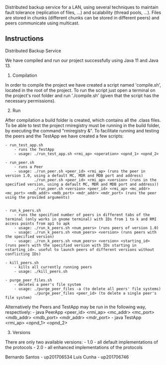 Distributed backup service for a LAN, using several techniques to maintain fault tolerance (replication of files, ...) and scalability (thread pools, ...). Files are stored in chunks (different chunks can be stored in different peers) and peers communicate using multicast.

## Instructions

Distributed Backup Service

We have compiled and run our project successfully using Java 11 and Java 13.

1. Compilation

In order to compile the project we have created a script named 'compile.sh', located in the root of the project.
To run the script just open a terminal on the project's root folder and run './compile.sh' (given that the script has the necessary permissions).


2. Run

After compilation a build folder is created, which contains all the .class files.
To be able to test the project rmiregistry must be running in the build folder, by executing the command "rmiregistry &".
To facilitate running and testing the peers and the TestApp we have created a few scripts:

    - run_test_app.sh
        - runs the TestApp
        - usage: ./run_test_app.sh <rmi_ap> <operation> <opnd_1> <opnd_2>

    - run_peer.sh
        - runs a Peer
        - usage: ./run_peer.sh <peer_id> <rmi_ap> (runs the peer in version 1.0, using a default MC, MDR and MDB port and address)
                 ./run_peer.sh <peer_id> <rmi_ap> <version> (runs in the specified version, using a default MC, MDR and MDB port and address))
                 ./run_peer.sh <version> <peer_id> <rmi_ap> <mc_addr> <mc_port> <mdb_addr> <mdb_port> <mdr_addr> <mdr_port> (runs the peer using the provided arguments)


    - run_k_peers.sh
        - runs the specified number of peers in different tabs of the terminal (only works in gnome terminal) with IDs from 1 to k and RMI access points from ap1 to apk
        - usage: ./run_k_peers.sh <num_peers> (runs peers of version 1.0)
        - usage: ./run_k_peers.sh <num_peers> <version> (runs peers with the specified version)
        - usage: ./run_k_peers.sh <num_peers> <version> <starting_id> (runs peers with the specified version with IDs starting in <starting_id>. useful to launch peers of different versions without conflicting IDs)

    - kill_peers.sh
        - kills all currently running peers
        - usage: ./kill_peers.sh

    - purge_peer_files.sh
        - deletes a peer's file system
        - usage: ./purge_peer_files -a (to delete all peers' file systems)
                 ./purge_peer_files <peer_id> (to delete a single peer's file system)

Alternatively the Peers and TestApp may be run in the following way, respectively:
    - java PeerApp <version> <peer_id> <rmi_ap> <mc_addr> <mc_port> <mdb_addr> <mdb_port> <mdr_addr> <mdr_port>
    - java TestApp <rmi_ap> <operation> <opnd_1> <opnd_2>


3. Versions

There are only two available versions:
    - 1.0 - all default implementations of the protocols
    - 2.0 - all enhanced implementations of the protocols


Bernardo Santos - up201706534
Luís Cunha - up201706746
